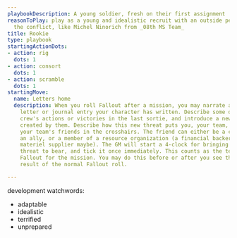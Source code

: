 ```yaml
---
playbookDescription: A young soldier, fresh on their first assignment
reasonToPlay: play as a young and idealistic recruit with an outside perspective on
  the conflict, like Michel Ninorich from _08th MS Team_
title: Rookie
type: playbook
startingActionDots:
- action: rig
  dots: 1
- action: consort
  dots: 1
- action: scramble
  dots: 1
startingMove:
  name: Letters home
  description: When you roll Fallout after a mission, you may narrate a
    letter or journal entry your character has written. Describe some of the
    crew's actions or victories in the last sortie, and introduce a new threat
    created by them. Describe how this new threat puts you, your team, or one of
    your team's friends in the crosshairs. The friend can either be a contact,
    an ally, or a member of a resource organization (a financial backer or
    materiel supplier maybe). The GM will start a 4-clock for bringing this new
    threat to bear, and tick it once immediately. This counts as the team's
    Fallout for the mission. You may do this before or after you see the
    result of the normal Fallout roll.

---
```


development watchwords:

- adaptable
- idealistic
- terrified
- unprepared
